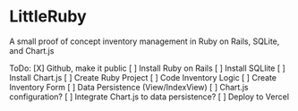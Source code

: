 # LittleRuby
A small proof of concept inventory management in Ruby on Rails, SQLite, and Chart.js

ToDo:
[X] Github, make it public
[ ] Install Ruby on Rails
[ ] Install SQLlite
[ ] Install Chart.js
[ ] Create Ruby Project
[ ] Code Inventory Logic
[ ] Create Inventory Form
[ ] Data Persistence (View/IndexView)
[ ] Chart.js configuration?
[ ] Integrate Chart.js to data persistence?
[ ] Deploy to Vercel

